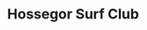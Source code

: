 ---
title: "Hossegor Surf Club"
url: /soorts-hossegor/hossegor-surf-club/
shop: location de stockage
---